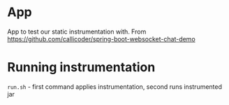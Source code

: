 # App
App to test our static instrumentation with. From
https://github.com/callicoder/spring-boot-websocket-chat-demo

# Running instrumentation
`run.sh` - first command applies instrumentation, second runs instrumented jar


